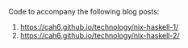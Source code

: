 Code to accompany the following blog posts:
1. https://cah6.github.io/technology/nix-haskell-1/
2. https://cah6.github.io/technology/nix-haskell-2/